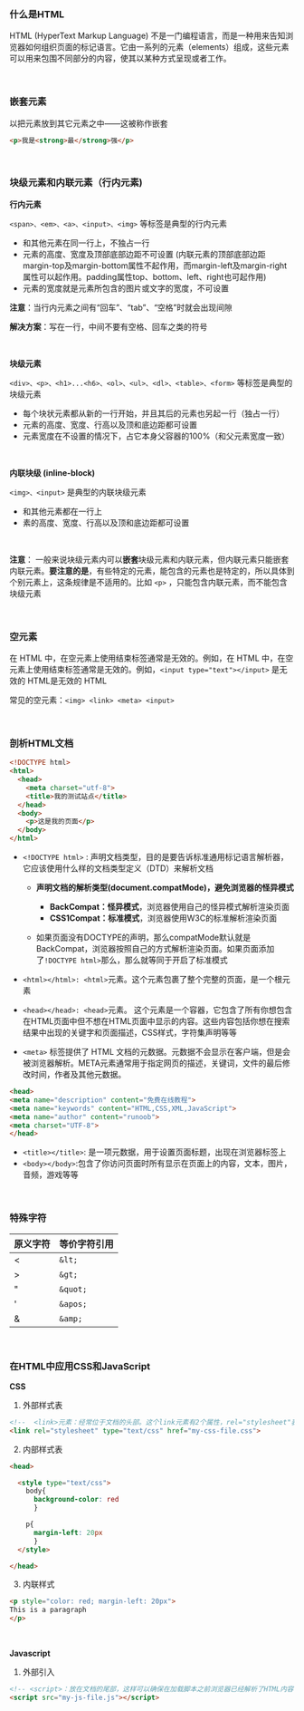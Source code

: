 ### 什么是HTML

HTML (HyperText Markup Language) 不是一门编程语言，而是一种用来告知浏览器如何组织页面的标记语言。它由一系列的元素（elements）组成，这些元素可以用来包围不同部分的内容，使其以某种方式呈现或者工作。

<br>

### 嵌套元素

以把元素放到其它元素之中——这被称作嵌套

```html
<p>我是<strong>最</strong>强</p>
 ```

<br>

### 块级元素和内联元素（行内元素)

**行内元素**

```<span>、<em>、<a>、<input>、<img>``` 等标签是典型的行内元素

- 和其他元素在同一行上，不独占一行
- 元素的高度、宽度及顶部底部边距不可设置 (内联元素的顶部底部边距margin-top及margin-bottom属性不起作用，而margin-left及margin-right属性可以起作用。padding属性top、bottom、left、right也可起作用)
- 元素的宽度就是元素所包含的图片或文字的宽度，不可设置

**注意**：当行内元素之间有“回车”、“tab”、“空格”时就会出现间隙

**解决方案**：写在一行，中间不要有空格、回车之类的符号

<br>

**块级元素**

```<div>、<p>、<h1>...<h6>、<ol>、<ul>、<dl>、<table>、<form>``` 等标签是典型的块级元素

- 每个块状元素都从新的一行开始，并且其后的元素也另起一行（独占一行）
- 元素的高度、宽度、行高以及顶和底边距都可设置
- 元素宽度在不设置的情况下，占它本身父容器的100%（和父元素宽度一致）

<br>

**内联块级 (inline-block)**

```<img>、<input>``` 是典型的内联块级元素

- 和其他元素都在一行上
- 素的高度、宽度、行高以及顶和底边距都可设置

<br>

**注意**： 一般来说块级元素内可以**嵌套**块级元素和内联元素，但内联元素只能嵌套内联元素。**要注意的是**，有些特定的元素，能包含的元素也是特定的，所以具体到个别元素上，这条规律是不适用的。比如 ```<p>``` ，只能包含内联元素，而不能包含块级元素

<br>

### 空元素

在 HTML 中，在空元素上使用结束标签通常是无效的。例如，在 HTML 中，在空元素上使用结束标签通常是无效的。例如，```<input type="text"></input>``` 是无效的 HTML是无效的 HTML

常见的空元素：```<img> <link> <meta> <input>```

<br>

### 剖析HTML文档

```html
<!DOCTYPE html>
<html>
  <head>
    <meta charset="utf-8">
    <title>我的测试站点</title>
  </head>
  <body>
    <p>这是我的页面</p>
  </body>
</html>
 ```

 - ```<!DOCTYPE html>``` : 声明文档类型，目的是要告诉标准通用标记语言解析器，它应该使用什么样的文档类型定义（DTD）来解析文档
    - **声明文档的解析类型(document.compatMode)，避免浏览器的怪异模式**
      - **BackCompat：怪异模式**，浏览器使用自己的怪异模式解析渲染页面
      - **CSS1Compat：标准模式**，浏览器使用W3C的标准解析渲染页面

    - 如果页面没有DOCTYPE的声明，那么compatMode默认就是BackCompat，浏览器按照自己的方式解析渲染页面。如果页面添加了```!DOCTYPE html>```那么，那么就等同于开启了标准模式

- ```<html></html>: <html>```元素。这个元素包裹了整个完整的页面，是一个根元素
- ```<head></head>: <head>```元素。 这个元素是一个容器，它包含了所有你想包含在HTML页面中但不想在HTML页面中显示的内容。这些内容包括你想在搜索结果中出现的关键字和页面描述，CSS样式，字符集声明等等
- ```<meta>``` 标签提供了 HTML 文档的元数据。元数据不会显示在客户端，但是会被浏览器解析。META元素通常用于指定网页的描述，关键词，文件的最后修改时间，作者及其他元数据。

```html
<head>
<meta name="description" content="免费在线教程">
<meta name="keywords" content="HTML,CSS,XML,JavaScript">
<meta name="author" content="runoob">
<meta charset="UTF-8">
</head>
 ```

 - ```<title></title>```: 是一项元数据，用于设置页面标题，出现在浏览器标签上
 - ```<body></body>```:包含了你访问页面时所有显示在页面上的内容，文本，图片，音频，游戏等等

<br>

### 特殊字符

原义字符 | 等价字符引用 |
------ | ------ |
<   |   ```&lt;``` |
&gt;   |   ```&gt;```  |
"   |   ```&quot;```    |
'   |   ```&apos;```    |
&   |   ```&amp;``` |

<br>

### 在HTML中应用CSS和JavaScript

**CSS**

1. 外部样式表

```html
<!--  <link>元素：经常位于文档的头部。这个link元素有2个属性，rel="stylesheet"表明这是文档的样式表，而 href包含了样式表文件的路径： -->
<link rel="stylesheet" type="text/css" href="my-css-file.css">
 ```

2. 内部样式表

```html
<head>

  <style type="text/css">
    body{
      background-color: red
      }

    p{
      margin-left: 20px
      }
  </style>

</head>
 ```

 3. 内联样式

```html
<p style="color: red; margin-left: 20px">
This is a paragraph
</p>
```

<br>

**Javascript**

1. 外部引入

```html
<!-- <script>：放在文档的尾部，这样可以确保在加载脚本之前浏览器已经解析了HTML内容（如果脚本加载某个不存在的元素，浏览器会报错） -->
<script src="my-js-file.js"></script>
 ```







